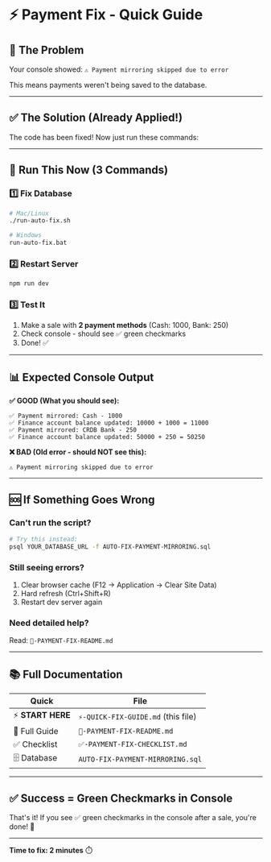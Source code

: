 # ⚡ Payment Fix - Quick Guide

## 🎯 The Problem
Your console showed: `⚠️ Payment mirroring skipped due to error`

This means payments weren't being saved to the database.

---

## ✅ The Solution (Already Applied!)

The code has been fixed! Now just run these commands:

---

## 🚀 Run This Now (3 Commands)

### 1️⃣ Fix Database
```bash
# Mac/Linux
./run-auto-fix.sh

# Windows
run-auto-fix.bat
```

### 2️⃣ Restart Server
```bash
npm run dev
```

### 3️⃣ Test It
1. Make a sale with **2 payment methods** (Cash: 1000, Bank: 250)
2. Check console - should see ✅ green checkmarks
3. Done! ✅

---

## 📊 Expected Console Output

**✅ GOOD (What you should see):**
```
✅ Payment mirrored: Cash - 1000
✅ Finance account balance updated: 10000 + 1000 = 11000
✅ Payment mirrored: CRDB Bank - 250
✅ Finance account balance updated: 50000 + 250 = 50250
```

**❌ BAD (Old error - should NOT see this):**
```
⚠️ Payment mirroring skipped due to error
```

---

## 🆘 If Something Goes Wrong

### Can't run the script?
```bash
# Try this instead:
psql YOUR_DATABASE_URL -f AUTO-FIX-PAYMENT-MIRRORING.sql
```

### Still seeing errors?
1. Clear browser cache (F12 → Application → Clear Site Data)
2. Hard refresh (Ctrl+Shift+R)
3. Restart dev server again

### Need detailed help?
Read: `🎯-PAYMENT-FIX-README.md`

---

## 📚 Full Documentation

| Quick | File |
|-------|------|
| ⚡ **START HERE** | `⚡-QUICK-FIX-GUIDE.md` (this file) |
| 📖 Full Guide | `🎯-PAYMENT-FIX-README.md` |
| ✅ Checklist | `✅-PAYMENT-FIX-CHECKLIST.md` |
| 🗄️ Database | `AUTO-FIX-PAYMENT-MIRRORING.sql` |

---

## ✅ Success = Green Checkmarks in Console

That's it! If you see ✅ green checkmarks in the console after a sale, you're done! 🎉

---

**Time to fix: 2 minutes** ⏱️

